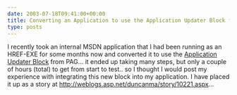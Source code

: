 ```yaml
---
date: 2003-07-18T09:41:00+00:00
title: Converting an Application to use the Application Updater Block from PAG
type: posts
---
```

I recently took an internal MSDN application that I had been running as an HREF-EXE for some months now and converted it to use the [Application Updater Block](https://msdn.microsoft.com/vbasic/using/deploying/default.aspx?pull=/library/en-us/dnbda/html/updater.asp) from PAG... it ended up taking many steps, but only a couple of hours (total) to get from start to test.. so I thought I would post my experience with integrating this new block into my application. I have placed it up as a story at <http://weblogs.asp.net/duncanma/story/10221.aspx>...
